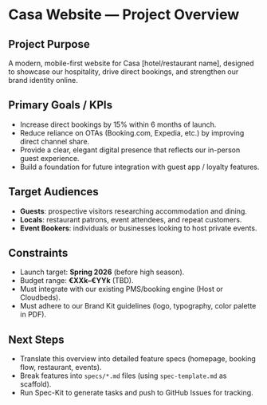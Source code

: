 # Casa Website — Project Overview

## Project Purpose
A modern, mobile-first website for Casa [hotel/restaurant name], designed to showcase our hospitality, drive direct bookings, and strengthen our brand identity online.

## Primary Goals / KPIs
- Increase direct bookings by 15% within 6 months of launch.
- Reduce reliance on OTAs (Booking.com, Expedia, etc.) by improving direct channel share.
- Provide a clear, elegant digital presence that reflects our in-person guest experience.
- Build a foundation for future integration with guest app / loyalty features.

## Target Audiences
- **Guests**: prospective visitors researching accommodation and dining.
- **Locals**: restaurant patrons, event attendees, and repeat customers.
- **Event Bookers**: individuals or businesses looking to host private events.

## Constraints
- Launch target: **Spring 2026** (before high season).
- Budget range: **€XXk–€YYk** (TBD).
- Must integrate with our existing PMS/booking engine (Host or Cloudbeds).
- Must adhere to our Brand Kit guidelines (logo, typography, color palette in PDF).

## Next Steps
- Translate this overview into detailed feature specs (homepage, booking flow, restaurant, events).
- Break features into `specs/*.md` files (using `spec-template.md` as scaffold).
- Run Spec-Kit to generate tasks and push to GitHub Issues for tracking.

